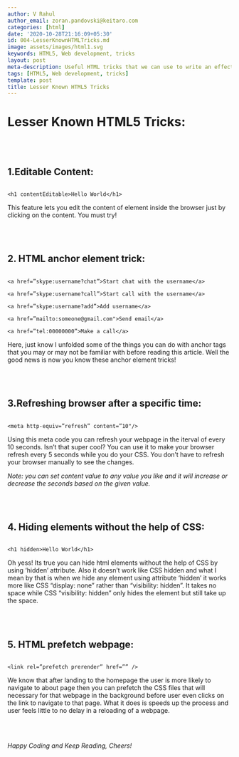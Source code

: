 ```yaml
---
author: V Rahul
author_email: zoran.pandovski@keitaro.com
categories: [html]
date: '2020-10-28T21:16:09+05:30'
id: 004-LesserKnownHTMLTricks.md
image: assets/images/html1.svg
keywords: HTML5, Web development, tricks
layout: post
meta-description: Useful HTML tricks that we can use to write an effective code.
tags: [HTML5, Web development, tricks]
template: post
title: Lesser Known HTML5 Tricks
---
```




# Lesser Known HTML5 Tricks:



<br>

<br>



## 1.Editable Content:



```

<h1 contentEditable>Hello World</h1>

```



This feature lets you edit the content of element inside the browser just by clicking on the content. You must try!



<br>

<br>



## 2. HTML anchor element trick:



```

<a href=”skype:username?chat”>Start chat with the username</a>

<a href=”skype:username?call”>Start call with the username</a>

<a href=”skype:username?add”>Add username</a>

<a href=”mailto:someone@gmail.com">Send email</a>

<a href=”tel:00000000”>Make a call</a>

```



Here, just know I unfolded some of the things you can do with anchor tags that you may or may not be familiar with before reading this article. Well the good news is now you know these anchor element tricks! 

<br>

<br>



## 3.Refreshing browser after a specific time:



```

<meta http-equiv=”refresh” content=”10"/> 

```



Using this meta code you can refresh your webpage in the iterval of every 10 seconds. Isn’t that super cool? You can use it to make your browser refresh every 5 seconds while you do your CSS. You don’t have to refresh your browser manually to see the changes.



*Note: you can set content value to any value you like and it will increase or decrease the seconds based on the given value.*



<br>

<br>



## 4. Hiding elements without the help of CSS:



```

<h1 hidden>Hello World</h1>

```

Oh yess! Its true you can hide html elements without the help of CSS by using ‘hidden’ attribute. Also it doesn’t work like CSS hidden and what I mean by that is when we hide any element using attribute ‘hidden’ it works more like CSS “display: none” rather than “visibility: hidden”. It takes no space while CSS “visibility: hidden” only hides the element but still take up the space.



<br>

<br>



## 5. HTML prefetch webpage:



``` 

<link rel=”prefetch prerender” href=”” />

```



We know that after landing to the homepage the user is more likely to navigate to about page then you can prefetch the CSS files that will necessary for that webpage in the background before user even clicks on the link to navigate to that page. What it does is speeds up the process and user feels little to no delay in a reloading of a webpage.



<br>

<br>



*Happy Coding and Keep Reading, Cheers!*